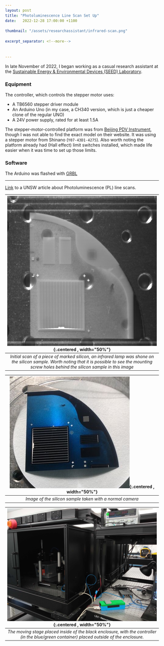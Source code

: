 ```yaml
---
layout: post
title: "Photoluminescence Line Scan Set Up"
date:   2022-12-28 17:00:00 +1100

thumbnail: "/assets/researchassistant/infrared-scan.png"

excerpt_separator: <!--more-->


---
```


In late November of 2022, I began working as a casual research assistant at the [Sustainable Energy & Environmental Devices (SEED) Laboratory](https://people.eng.unimelb.edu.au/jbullock/index.html).
<!--more-->  
<!-- The group needed a device which was able to perform  -->

### Equipment

The controller, which controls the stepper motor uses:

- A TB6560 stepper driver module
- An Arduino Uno (in my case, a CH340 version, which is just a cheaper clone of the regular UNO)
- A 24V power supply, rated for at least 1.5A

The stepper-motor-controlled platform was from [Beijing PDV Instrument](https://www.pdvcn.com/), though I was not able to find the exact model on their website. It was using a stepper motor from Shinano (`Y07-43D1-4275`). Also worth noting the platform already had (Hall effect) limit switches installed, which made life easier when it was time to set up those limits.

### Software

The Arduino was flashed with [GRBL](https://github.com/gnea/grbl)





---



[Link](https://www.orca.unsw.edu.au/line-scan-pl-imaging) to a UNSW article about Photoluminescence (PL) line scans.

|![image tooltip here](/assets/researchassistant/infrared-scan.png){:.centered , width="50%"}|
|:--:| 
| *Initial scan of a piece of marked silicon, an infrared lamp was shone on the silicon sample. Worth noting that it is possible to see the mounting screw holes behind the silicon sample in this image* |

|![image tooltip here](/assets/researchassistant/original-sample-cropped.jpg){:.centered , width="50%"}|
|:--:| 
| *Image of the silicon sample taken with a normal camera* |

|![image tooltip here](/assets/researchassistant/laser-set-up.jpg){:.centered , width="50%"}|
|:--:| 
| *The moving stage placed inside of the black enclosure, with the controller (in the blue/green container) placed outside of the enclosure.* |
